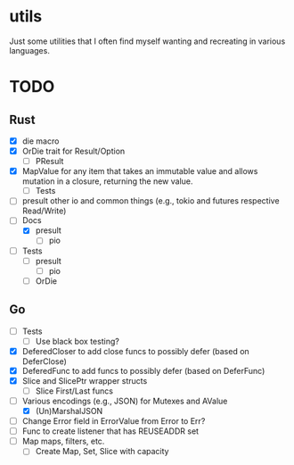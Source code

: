 # utils
Just some utilities that I often find myself wanting and recreating in various languages.

# TODO

## Rust
- [X] die macro
- [X] OrDie trait for Result/Option
    - [ ] PResult
- [X] MapValue for any item that takes an immutable value and allows mutation in a closure, returning the new value.
    - [ ] Tests
- [ ] presult other io and common things (e.g., tokio and futures respective Read/Write)
- [ ] Docs
    - [x] presult
        - [ ] pio
- [ ] Tests
    - [ ] presult
        - [ ] pio
    - [ ] OrDie

## Go
- [ ] Tests
    - [ ] Use black box testing?
- [x] DeferedCloser to add close funcs to possibly defer (based on DeferClose)
- [x] DeferedFunc to add funcs to possibly defer (based on DeferFunc)
- [x] Slice and SlicePtr wrapper structs
    - [ ] Slice First/Last funcs
- [ ] Various encodings (e.g., JSON) for Mutexes and AValue
    - [x] (Un)MarshalJSON
- [ ] Change Error field in ErrorValue from Error to Err?
- [ ] Func to create listener that has REUSEADDR set
- [ ] Map maps, filters, etc.
    - [ ] Create Map, Set, Slice with capacity

